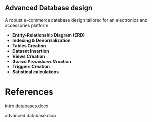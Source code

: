 ## Advanced Database design

A robust e-commerce database design tailored for an electronics and accessories platform

- **Entity-Relationship Diagram (ERD)**
- **Indexing & Denormalization** 
- **Tables Creation**
- **Dataset Insertion**
- **Views Creation**
- **Stored Procedures Creation**
- **Triggers Creation**
- **Satistical calculations**
  
# References

intro databases.docx

advanced database.docx
